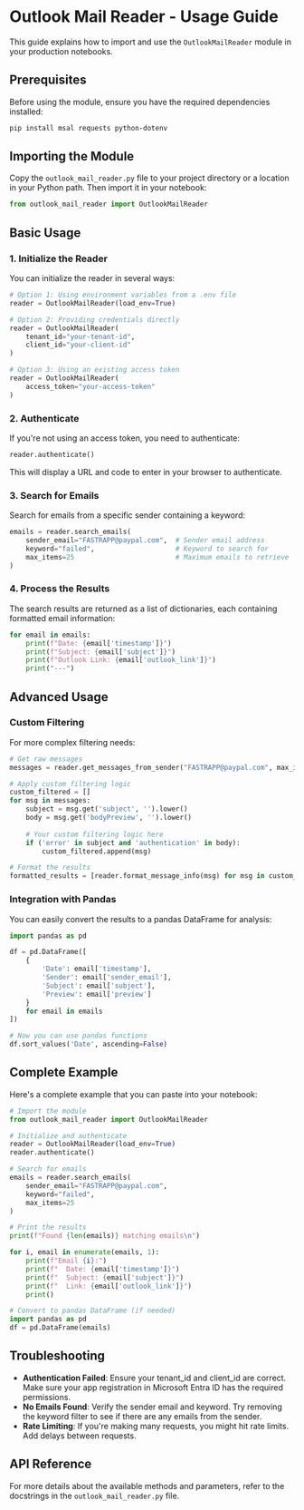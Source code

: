 # Outlook Mail Reader - Usage Guide

This guide explains how to import and use the `OutlookMailReader` module in your production notebooks.

## Prerequisites

Before using the module, ensure you have the required dependencies installed:

```bash
pip install msal requests python-dotenv
```

## Importing the Module

Copy the `outlook_mail_reader.py` file to your project directory or a location in your Python path. Then import it in your notebook:

```python
from outlook_mail_reader import OutlookMailReader
```

## Basic Usage

### 1. Initialize the Reader

You can initialize the reader in several ways:

```python
# Option 1: Using environment variables from a .env file
reader = OutlookMailReader(load_env=True)

# Option 2: Providing credentials directly
reader = OutlookMailReader(
    tenant_id="your-tenant-id",
    client_id="your-client-id"
)

# Option 3: Using an existing access token
reader = OutlookMailReader(
    access_token="your-access-token"
)
```

### 2. Authenticate

If you're not using an access token, you need to authenticate:

```python
reader.authenticate()
```

This will display a URL and code to enter in your browser to authenticate.

### 3. Search for Emails

Search for emails from a specific sender containing a keyword:

```python
emails = reader.search_emails(
    sender_email="FASTRAPP@paypal.com",  # Sender email address
    keyword="failed",                    # Keyword to search for
    max_items=25                         # Maximum emails to retrieve
)
```

### 4. Process the Results

The search results are returned as a list of dictionaries, each containing formatted email information:

```python
for email in emails:
    print(f"Date: {email['timestamp']}")
    print(f"Subject: {email['subject']}")
    print(f"Outlook Link: {email['outlook_link']}")
    print("---")
```

## Advanced Usage

### Custom Filtering

For more complex filtering needs:

```python
# Get raw messages
messages = reader.get_messages_from_sender("FASTRAPP@paypal.com", max_items=50)

# Apply custom filtering logic
custom_filtered = []
for msg in messages:
    subject = msg.get('subject', '').lower()
    body = msg.get('bodyPreview', '').lower()
    
    # Your custom filtering logic here
    if ('error' in subject and 'authentication' in body):
        custom_filtered.append(msg)

# Format the results
formatted_results = [reader.format_message_info(msg) for msg in custom_filtered]
```

### Integration with Pandas

You can easily convert the results to a pandas DataFrame for analysis:

```python
import pandas as pd

df = pd.DataFrame([
    {
        'Date': email['timestamp'],
        'Sender': email['sender_email'],
        'Subject': email['subject'],
        'Preview': email['preview']
    }
    for email in emails
])

# Now you can use pandas functions
df.sort_values('Date', ascending=False)
```

## Complete Example

Here's a complete example that you can paste into your notebook:

```python
# Import the module
from outlook_mail_reader import OutlookMailReader

# Initialize and authenticate
reader = OutlookMailReader(load_env=True)
reader.authenticate()

# Search for emails
emails = reader.search_emails(
    sender_email="FASTRAPP@paypal.com",
    keyword="failed",
    max_items=25
)

# Print the results
print(f"Found {len(emails)} matching emails\n")

for i, email in enumerate(emails, 1):
    print(f"Email {i}:")
    print(f"  Date: {email['timestamp']}")
    print(f"  Subject: {email['subject']}")
    print(f"  Link: {email['outlook_link']}")
    print()

# Convert to pandas DataFrame (if needed)
import pandas as pd
df = pd.DataFrame(emails)
```

## Troubleshooting

- **Authentication Failed**: Ensure your tenant_id and client_id are correct. Make sure your app registration in Microsoft Entra ID has the required permissions.
- **No Emails Found**: Verify the sender email and keyword. Try removing the keyword filter to see if there are any emails from the sender.
- **Rate Limiting**: If you're making many requests, you might hit rate limits. Add delays between requests.

## API Reference

For more details about the available methods and parameters, refer to the docstrings in the `outlook_mail_reader.py` file.